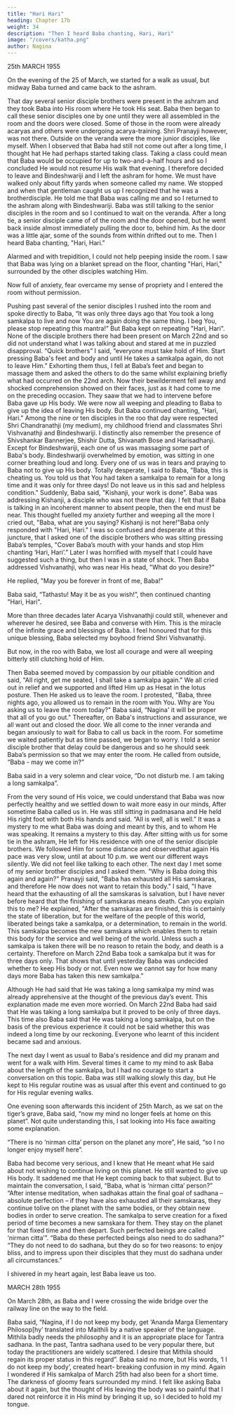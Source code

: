 ```yaml
---
title: "Hari Hari"
heading: Chapter 17b
weight: 34
description: "Then I heard Baba chanting, Hari, Hari"
image: "/covers/katha.png"
author: Nagina
---
```



25th MARCH 1955

On the evening of the 25 of March, we started for a walk as usual, but midway
Baba turned and came back to the ashram. 

That day several senior disciple brothers
were present in the ashram and they took Baba into His room where He took His seat.
Baba then began to call these senior disciples one by one until they were all
assembled in the room and the doors were closed. Some of those in the room were
already acaryas and others were undergoing acarya-training. Shri Pranayji however,
was not there. Outside on the veranda were the more junior disciples, like myself.
When I observed that Baba had still not come out after a long time, I thought
hat He had perhaps started taking class. Taking a class could mean that Baba would
be occupied for up to two-and-a-half hours and so I concluded He would not resume
His walk that evening. I therefore decided to leave and Bindeshwariji and I left the
ashram for home.
We must have walked only about fifty yards when someone called my name.
We stopped and when that gentleman caught us up I recognized that he was a brotherdisciple. He told me that Baba was calling me and so I returned to the ashram along
with Bindeshwariji.
Baba was still talking to the senior disciples in the room and so I continued to
wait on the veranda. After a long tie, a senior disciple came of of the room and the door
opened, but he went back inside almost immediately pulling the door to, behind him. As
the door was a little ajar, some of the sounds from within drifted out to me. Then I
heard Baba chanting, "Hari, Hari."

Alarmed and with trepidition, I could not help peeping inside the room. I saw
that Baba was lying on a blanket spread on the floor, chanting "Hari, Hari," surrounded
by the other disciples watching Him.

Now full of anxiety, fear overcame my sense of propriety and I entered the room
without permission.

Pushing past several of the senior disciples I rushed into the room and spoke
directly to Baba, “It was only three days ago that You took a long samkalpa to live and
now You are again doing the same thing. I beg You, please stop repeating this
mantra!”
But Baba kept on repeating "Hari, Hari".
None of the disciple brothers there had been present on March 22nd and so did
not understand what I was talking about and stared at me in puzzled disapproval.
“Quick brothers” I said, “everyone must take hold of Him. Start pressing Baba's
feet and body and until He takes a samkalpa again, do not to leave Him.”
Exhorting them thus, I fell at Baba’s feet and began to massage them and
asked the others to do the same whilst explaining briefly what had occurred on the 22nd
arch.
Now their bewilderment fell away and shocked comprehension showed on their
faces, just as it had come to me on the preceding occasion. They saaw that we had to
intervene before Baba gave up His body. We were now all weeping and pleading to
Baba to give up the idea of leaving His body. But Baba continued chanting, "Hari, Hari."
Among the nine or ten disciples in the roo that day were respected Shri
Chandranathji (my medium), my childhood friend and classmates Shri Vishvanathji and
Bindeshwariji. I distinctly also remember the presence of Shivshankar Bannerjee,
Shishir Dutta, Shivanath Bose and Harisadhanji.
Except for Bindeshwariji, each one of us was massaging some part of Baba's
body. Bindeshwariji overwhelmed by emotion, was sitting in one corner breathing loud
and long. Every one of us was in tears and praying to Baba not to give up His body.
Totally desperate, I said to Baba, "Baba, this is cheating us. You told us that
You had taken a samkalpa to remain for a long time and it was only for three days! Do
not leave us in this sad and helpless condition."
Suddenly, Baba said, "Kishanji, your work is done".
Baba was addressing Kishanji, a disciple who was not there that day. I felt that
if Baba is talking in an incoherent manner to absent people, then the end must be near.
This thought fuelled my anxiety further and weeping all the more I cried out, "Baba,
what are you saying? Kishanji is not here!"Baba only responded with "Hari, Hari."
I was so confused and desperate at this juncture, that I asked one of the
disciple brothers who was sitting pressing Baba’s temples, "Cover Baba’s mouth with
your hands and stop Him chanting ‘Hari, Hari’.” Later I was horrified with myself that I
could have suggested such a thing, but then I was in a state of shock.
Then Baba addressed Vishvanathji, who was near His head, "What do you
desire?”

He replied, "May you be forever in front of me, Baba!”

Baba said, “Tathastu! May it be as you wish!”, then continued chanting "Hari,
Hari".

More than three decades later Acarya Vishvanathji could still, whenever and
wherever he desired, see Baba and converse with Him. This is the miracle of the
infinite grace and blessings of Baba. I feel honoured that for this unique blessing, Baba
selected my boyhood friend Shri Vishvanathji.

But now, in the roo with Baba, we lost all courage and were all weeping bitterly
still clutching hold of Him.

Then Baba seemed moved by compassion by our pitiable condition and said,
"All right, get me seated, I shall take a samkalpa again."
We all cried out in relief and we supported and lifted Him up as Hesat in the
lotus posture. Then He asked us to leave the room.
I protested, "Baba, three nights ago, you allowed us to remain in the room with
You. Why are You asking us to leave the room today?"
Baba said, “Nagina' it will be proper that all of you go out."
Thereafter, on Baba's instructions and assurance, we all want out and closed
the door. We all come to the inner veranda and began anxiously to wait for Baba to call
us back in the room. For sometime we waited patiently but as time passed, we began
to worry. I told a senior disciple brother that delay could be dangerous and so he
should seek Baba’s permission so that we may enter the room.
He called from outside, “Baba - may we come in?”

Baba said in a very solemn and clear voice, “Do not disturb me. I am taking a
long samkalpa”.

From the very sound of His voice, we could understand that Baba was now
perfectly healthy and we settled down to wait more easy in our minds,
After sometime Baba called us in. He was still sitting in padmasana and He held
His right foot with both His hands and said. “All is well, all is well.”
It was a mystery to me what Baba was doing and meant by this, and to whom
He was speaking. It remains a mystery to this day.
After sitting with us for some tie in the ashram, He left for His residence with
one of the senior disciple brothers. We followed Him for some distance and observedthat again His pace was very slow, until at about 10 p.m. we went our different ways
silently. We did not feel like talking to each other.
The next day I met some of my senior brother disciples and I asked them. "Why
is Baba doing this again and again?"
Pranayji said, "Baba has exhausted all His samskaras, and therefore He now
does not want to retain this body."
I said, "I have heard that the exhausting of all the samskaras is salvation, but I
have never before heard that the finishing of samskaras means death. Can you explain
this to me?
He explained, "After the samskaras are finished, this is certainly the state of
liberation, but for the welfare of the people of this world, liberated beings take a
samkalpa, or a determination, to remain in the world. This samkalpa becomes the new
samskara which enables them to retain this body for the service and well being of the
world. Unless such a samkalpa is taken there will be no reason to retain the body, and
death is a certainty. Therefore on March 22nd Baba took a samkalpa but it was for three
days only. That shows that until yesterday Baba was undecided whether to keep His
body or not. Even now we cannot say for how many days more Baba has taken this
new samkalpa.”

Although He had said that He was taking a long samkalpa my mind was already
apprehensive at the thought of the previous day’s event. This explanation made me
even more worried. On March 22nd Baba had said that He was taking a long samkalpa
but it proved to be only of three days. This time also Baba said that He was taking a
long samkalpa, but on the basis of the previous experience it could not be said whether
this was indeed a long time by our reckoning. Everyone who learnt of this incident
became sad and anxious.

The next day I went as usual to Baba's residence and did my pranam and went
for a walk with Him. Several times it came to my mind to ask Baba about the length of
the samkalpa, but I had no courage to start a conversation on this topic. Baba was still
walking slowly this day, but He kept to His regular routine was as usual after this event
and continued to go for His regular evening walks.



One evening soon afterwards this incident of 25th March, as we sat on the
tiger’s grave, Baba said, “now my mind no longer feels at home on this planet”.
Not quite understanding this, I sat looking into His face awaiting some
explanation.

“There is no ‘nirman citta’ person on the planet any more”, He said, “so I no
longer enjoy myself here”.

Baba had become very serious, and I knew that He meant what He said about
not wishing to continue living on this planet. He still wanted to give up His body. It
saddened me that He kept coming back to that subject. But to maintain the
conversation, I said, “Baba, what is ‘nirman citta’ person?”
“After intense meditation, when sadhakas attain the final goal of sadhana –
absolute perfection – if they have also exhausted all their samskaras, they continue tolive on the planet with the same bodies, or they obtain new bodies in order to serve
creation. The samkalpa to serve creation for a fixed period of time becomes a new
samskara for them. They stay on the planet for that fixed time and then depart. Such
perfected beings are called ‘nirman citta’”.
“Baba do these perfected beings also need to do sadhana?”
“They do not need to do sadhana, but they do so for two reasons: to enjoy bliss,
and to impress upon their disciples that they must do sadhana under all
circumstances.”

I shivered in my heart again, lest Baba leave us too.

MARCH 28th 1955

On March 28th, as Baba and I were crossing the wide bridge over the railway
line on the way to the field.

Baba said, “Nagina, if I do not keep my body, get ‘Ananda Marga Elementary
Philosop[hy’ translated into Maithili by a native speaker of the language. Mithila badly
needs the philosophy and it is an appropriate place for Tantra sadhana. In the past,
Tantra sadhana used to be very popular there, but today the practitioners are widely
scattered. I desire that Mithila should regain its proper status in this regard”.
Baba said no more, but His words, ‘I I do not keep my body’, created heart-
breaking confusion in my mind. Again I wondered if His samkalpa of March 25th had
also been for a short time. The darkness of gloomy fears surrounded my mind. I felt like
asking Baba about it again, but the thought of His leaving the body was so painful that I
dared not reinforce it in His mind by bringing it up, so I decided to hold my tongue.

